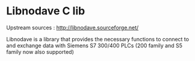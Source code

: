 # Libnodave C lib

Upstream sources : http://libnodave.sourceforge.net/

Libnodave is a library that provides the necessary functions to connect to and exchange data with Siemens S7 300/400 PLCs (200 family and S5 family now also supported)
